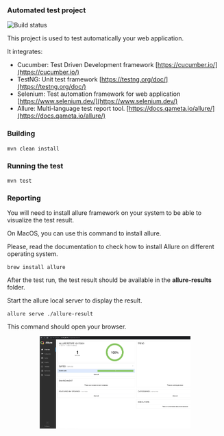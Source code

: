 ### Automated test project

![Build status](https://github.com/nouhouari/automation-test/actions/workflows/ci.yaml/badge.svg)

This project is used to test automatically your web application.

It integrates:
- Cucumber: Test Driven Development framework [https://cucumber.io/](https://cucumber.io/)
- TestNG: Unit test framework [https://testng.org/doc/](https://testng.org/doc/)
- Selenium: Test automation framework for web application [https://www.selenium.dev/](https://www.selenium.dev/)
- Allure: Multi-language test report tool. [https://docs.qameta.io/allure/](https://docs.qameta.io/allure/)

### Building
```
mvn clean install
```

### Running the test
```
mvn test
```

### Reporting
You will need to install allure framework on your system to be able to visualize the test result.

On MacOS, you can use this command to install allure. 

Please, read the documentation to check how to install Allure on different operating system.

```
brew install allure
```


After the test run, the test result should be available in the  __allure-results__  folder.

Start the allure local server to display the result.

```
allure serve ./allure-result
```

This command should open your browser.

<img src="./doc/allure-reports.png" alt="Example of allure report" style="width:70%; display:block; margin-left: auto; margin-right: auto">



